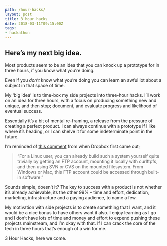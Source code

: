 ```yaml
---
path: /hour-hacks/
layout: post
title: 3 hour hacks
date: 2018-03-11T09:15:00Z
tags:
- hackathon
---
```


## Here’s my next big idea.

Most products seem to be an idea that you can knock up a prototype for in three hours, if you know what you’re doing.

Even if you *don’t* know what you’re doing you can learn an awful lot about a subject in that space of time.

My ‘big idea’ is to time-box my side projects into three-hour hacks. I’ll work on an idea for three hours, with a focus on producing something new and unique, and then stop; document, and evaluate progress and likelihood of eventual success.

Essentially it’s a bit of mental re-framing, a release from the pressure of creating a perfect product. I can always continue with a prototype if I like where it’s heading, or I can shelve it for some indeterminate point in the future.

I’m reminded of [this comment](https://news.ycombinator.com/item?id=8863) from when Dropbox first came out;

> “For a Linux user, you can already build such a system yourself quite trivially by getting an FTP account, mounting it locally with curlftpfs, and then using SVN or CVS on the mounted filesystem. From Windows or Mac, this FTP account could be accessed through built-in software.”

Sounds simple, doesn’t it? The key to success with a product is not whether it’s already achievable, its the other 99% – time and effort, dedication, marketing, infrastructure and a paying audience, to name a few.

My motivation with side projects is to create something that I want, and it would be a nice bonus to have others want it also. I enjoy learning as I go and I don’t have lots of time and money and effort to expend pushing these projects mainstream, and I’m okay with that. If I can crack the core of the tech in three hours that’s enough of a win for me.

3 Hour Hacks, here we come.